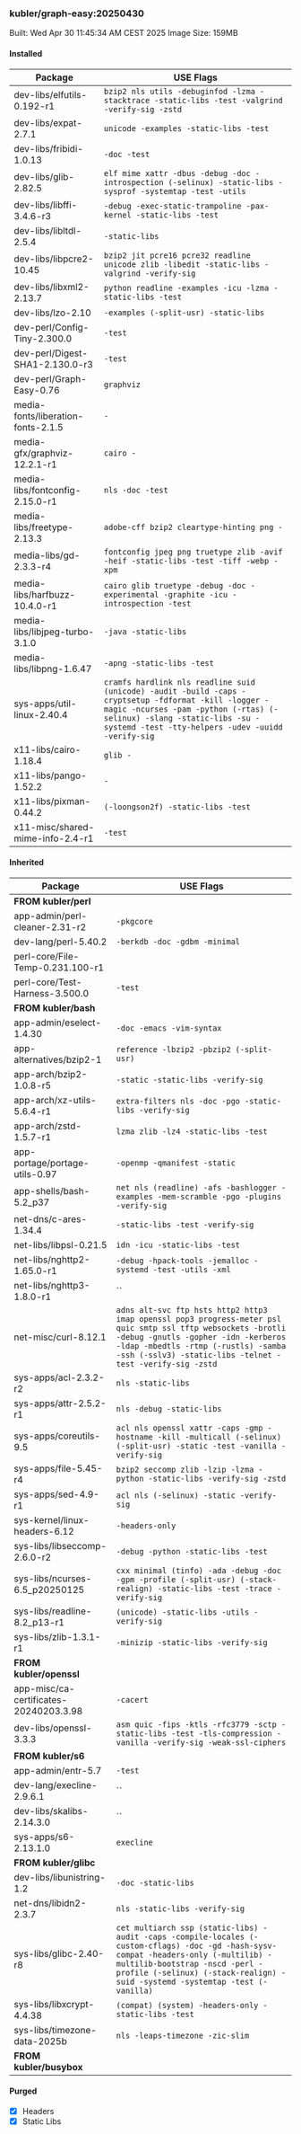 ### kubler/graph-easy:20250430

Built: Wed Apr 30 11:45:34 AM CEST 2025
Image Size: 159MB

#### Installed
Package | USE Flags
--------|----------
dev-libs/elfutils-0.192-r1 | `bzip2 nls utils -debuginfod -lzma -stacktrace -static-libs -test -valgrind -verify-sig -zstd`
dev-libs/expat-2.7.1 | `unicode -examples -static-libs -test`
dev-libs/fribidi-1.0.13 | `-doc -test`
dev-libs/glib-2.82.5 | `elf mime xattr -dbus -debug -doc -introspection (-selinux) -static-libs -sysprof -systemtap -test -utils`
dev-libs/libffi-3.4.6-r3 | `-debug -exec-static-trampoline -pax-kernel -static-libs -test`
dev-libs/libltdl-2.5.4 | `-static-libs`
dev-libs/libpcre2-10.45 | `bzip2 jit pcre16 pcre32 readline unicode zlib -libedit -static-libs -valgrind -verify-sig`
dev-libs/libxml2-2.13.7 | `python readline -examples -icu -lzma -static-libs -test`
dev-libs/lzo-2.10 | `-examples (-split-usr) -static-libs`
dev-perl/Config-Tiny-2.300.0 | `-test`
dev-perl/Digest-SHA1-2.130.0-r3 | `-test`
dev-perl/Graph-Easy-0.76 | `graphviz`
media-fonts/liberation-fonts-2.1.5 | `-`
media-gfx/graphviz-12.2.1-r1 | `cairo -`
media-libs/fontconfig-2.15.0-r1 | `nls -doc -test`
media-libs/freetype-2.13.3 | `adobe-cff bzip2 cleartype-hinting png -`
media-libs/gd-2.3.3-r4 | `fontconfig jpeg png truetype zlib -avif -heif -static-libs -test -tiff -webp -xpm`
media-libs/harfbuzz-10.4.0-r1 | `cairo glib truetype -debug -doc -experimental -graphite -icu -introspection -test`
media-libs/libjpeg-turbo-3.1.0 | `-java -static-libs`
media-libs/libpng-1.6.47 | `-apng -static-libs -test`
sys-apps/util-linux-2.40.4 | `cramfs hardlink nls readline suid (unicode) -audit -build -caps -cryptsetup -fdformat -kill -logger -magic -ncurses -pam -python (-rtas) (-selinux) -slang -static-libs -su -systemd -test -tty-helpers -udev -uuidd -verify-sig`
x11-libs/cairo-1.18.4 | `glib -`
x11-libs/pango-1.52.2 | `-`
x11-libs/pixman-0.44.2 | `(-loongson2f) -static-libs -test`
x11-misc/shared-mime-info-2.4-r1 | `-test`
#### Inherited
Package | USE Flags
--------|----------
**FROM kubler/perl** |
app-admin/perl-cleaner-2.31-r2 | `-pkgcore`
dev-lang/perl-5.40.2 | `-berkdb -doc -gdbm -minimal`
perl-core/File-Temp-0.231.100-r1 | ` `
perl-core/Test-Harness-3.500.0 | `-test`
**FROM kubler/bash** |
app-admin/eselect-1.4.30 | `-doc -emacs -vim-syntax`
app-alternatives/bzip2-1 | `reference -lbzip2 -pbzip2 (-split-usr)`
app-arch/bzip2-1.0.8-r5 | `-static -static-libs -verify-sig`
app-arch/xz-utils-5.6.4-r1 | `extra-filters nls -doc -pgo -static-libs -verify-sig`
app-arch/zstd-1.5.7-r1 | `lzma zlib -lz4 -static-libs -test`
app-portage/portage-utils-0.97 | `-openmp -qmanifest -static`
app-shells/bash-5.2_p37 | `net nls (readline) -afs -bashlogger -examples -mem-scramble -pgo -plugins -verify-sig`
net-dns/c-ares-1.34.4 | `-static-libs -test -verify-sig`
net-libs/libpsl-0.21.5 | `idn -icu -static-libs -test`
net-libs/nghttp2-1.65.0-r1 | `-debug -hpack-tools -jemalloc -systemd -test -utils -xml`
net-libs/nghttp3-1.8.0-r1 | ``
net-misc/curl-8.12.1 | `adns alt-svc ftp hsts http2 http3 imap openssl pop3 progress-meter psl quic smtp ssl tftp websockets -brotli -debug -gnutls -gopher -idn -kerberos -ldap -mbedtls -rtmp (-rustls) -samba -ssh (-sslv3) -static-libs -telnet -test -verify-sig -zstd`
sys-apps/acl-2.3.2-r2 | `nls -static-libs`
sys-apps/attr-2.5.2-r1 | `nls -debug -static-libs`
sys-apps/coreutils-9.5 | `acl nls openssl xattr -caps -gmp -hostname -kill -multicall (-selinux) (-split-usr) -static -test -vanilla -verify-sig`
sys-apps/file-5.45-r4 | `bzip2 seccomp zlib -lzip -lzma -python -static-libs -verify-sig -zstd`
sys-apps/sed-4.9-r1 | `acl nls (-selinux) -static -verify-sig`
sys-kernel/linux-headers-6.12 | `-headers-only`
sys-libs/libseccomp-2.6.0-r2 | `-debug -python -static-libs -test`
sys-libs/ncurses-6.5_p20250125 | `cxx minimal (tinfo) -ada -debug -doc -gpm -profile (-split-usr) (-stack-realign) -static-libs -test -trace -verify-sig`
sys-libs/readline-8.2_p13-r1 | `(unicode) -static-libs -utils -verify-sig`
sys-libs/zlib-1.3.1-r1 | `-minizip -static-libs -verify-sig`
**FROM kubler/openssl** |
app-misc/ca-certificates-20240203.3.98 | `-cacert`
dev-libs/openssl-3.3.3 | `asm quic -fips -ktls -rfc3779 -sctp -static-libs -test -tls-compression -vanilla -verify-sig -weak-ssl-ciphers`
**FROM kubler/s6** |
app-admin/entr-5.7 | `-test`
dev-lang/execline-2.9.6.1 | ``
dev-libs/skalibs-2.14.3.0 | ``
sys-apps/s6-2.13.1.0 | `execline`
**FROM kubler/glibc** |
dev-libs/libunistring-1.2 | `-doc -static-libs`
net-dns/libidn2-2.3.7 | `nls -static-libs -verify-sig`
sys-libs/glibc-2.40-r8 | `cet multiarch ssp (static-libs) -audit -caps -compile-locales (-custom-cflags) -doc -gd -hash-sysv-compat -headers-only (-multilib) -multilib-bootstrap -nscd -perl -profile (-selinux) (-stack-realign) -suid -systemd -systemtap -test (-vanilla)`
sys-libs/libxcrypt-4.4.38 | `(compat) (system) -headers-only -static-libs -test`
sys-libs/timezone-data-2025b | `nls -leaps-timezone -zic-slim`
**FROM kubler/busybox** |
#### Purged
- [x] Headers
- [x] Static Libs
